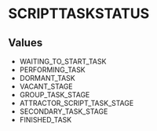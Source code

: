 # SCRIPTTASKSTATUS

## Values
* WAITING_TO_START_TASK
* PERFORMING_TASK
* DORMANT_TASK
* VACANT_STAGE
* GROUP_TASK_STAGE
* ATTRACTOR_SCRIPT_TASK_STAGE
* SECONDARY_TASK_STAGE
* FINISHED_TASK